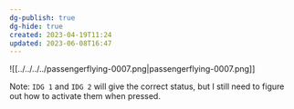 ```yaml
---
dg-publish: true
dg-hide: true
created: 2023-04-19T11:24
updated: 2023-06-08T16:47
---
```

![[../../../../passengerflying-0007.png|passengerflying-0007.png]]

Note: `IDG 1` and `IDG 2` will give the correct status, but I still need to figure out how to activate them when pressed.
